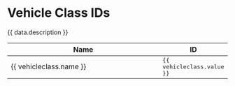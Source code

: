 <script setup>
    import { response as data } from './../dumps/vehicle_classes.json'
</script>

<style>
.selectable-group {
    user-select: all;
    font-family: monospace
}
</style>

# Vehicle Class IDs

{{ data.description }}

<table>
    <thead>
        <th style="width:100%">Name</th>
        <th>ID</th>
    </thead>
    <tbody>
        <tr v-for="(vehicleclass, index) in data.list" :key="index">
            <td>{{ vehicleclass.name }}</td>
            <td><Badge class="selectable-group" type="tip">{{ vehicleclass.value }}</Badge></td>
        </tr>
    </tbody>
</table>